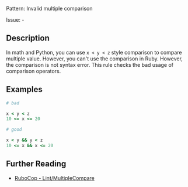 Pattern: Invalid multiple comparison

Issue: -

## Description

In math and Python, you can use `x < y < z` style comparison to compare
multiple value. However, you can't use the comparison in Ruby. However,
the comparison is not syntax error. This rule checks the bad usage of
comparison operators.

## Examples

```ruby
# bad

x < y < z
10 <= x <= 20
```
```ruby
# good

x < y && y < z
10 <= x && x <= 20
```

## Further Reading

* [RuboCop - Lint/MultipleCompare](https://rubocop.readthedocs.io/en/latest/cops_lint/#lintmultiplecompare)
